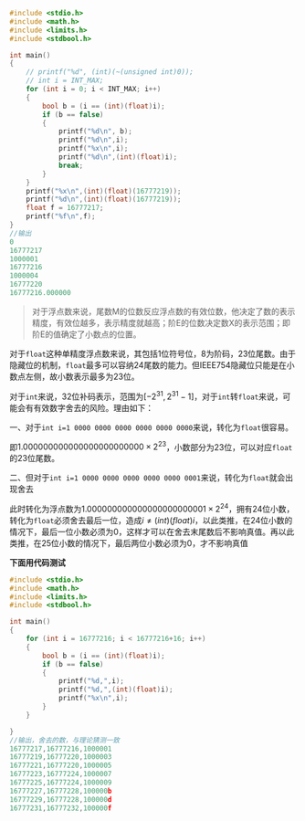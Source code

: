 

```c
#include <stdio.h>
#include <math.h>
#include <limits.h>
#include <stdbool.h>

int main()
{
    // printf("%d", (int)(~(unsigned int)0));
    // int i = INT_MAX;
    for (int i = 0; i < INT_MAX; i++)
    {
        bool b = (i == (int)(float)i);
        if (b == false)
        {
            printf("%d\n", b);
            printf("%d\n",i);
            printf("%x\n",i);
            printf("%d\n",(int)(float)i);
            break;
        }
    }
    printf("%x\n",(int)(float)(16777219));
    printf("%d\n",(int)(float)(16777219));
    float f = 16777217;
    printf("%f\n",f);
}
//输出
0
16777217
1000001
16777216
1000004
16777220
16777216.000000
```


> 对于浮点数来说，尾数M的位数反应浮点数的有效位数，他决定了数的表示精度，有效位越多，表示精度就越高；阶E的位数决定数X的表示范围；即阶E的值确定了小数点的位置。
>

对于`float`这种单精度浮点数来说，其包括1位符号位，8为阶码，23位尾数。由于隐藏位的机制，`float`最多可以容纳24尾数的能力。但IEEE754隐藏位只能是在小数点左侧，故小数表示最多为23位。

对于`int`来说，32位补码表示，范围为$\left[ -2^{31},2^{31}-1 \right]$，对于`int`转`float`来说，可能会有有效数字舍去的风险。理由如下：

一、对于`int i=1 0000 0000 0000 0000 0000 0000`来说，转化为`float`很容易。

即$1.000000000000000000000000\times 2^{23}$，小数部分为23位，可以对应`float`的23位尾数。

二、但对于`int i=1 0000 0000 0000 0000 0000 0001`来说，转化为`float`就会出现舍去

此时转化为浮点数为$1.000000000000000000000001\times 2^{24}$，拥有24位小数，转化为`float`必须舍去最后一位，造成$i\ne \left( int \right) \left( float \right) i$，以此类推，在24位小数的情况下，最后一位小数必须为0，这样才可以在舍去末尾数后不影响真值。再以此类推，在25位小数的情况下，最后两位小数必须为0，才不影响真值

**下面用代码测试**

```c
#include <stdio.h>
#include <math.h>
#include <limits.h>
#include <stdbool.h>

int main()
{
    for (int i = 16777216; i < 16777216+16; i++)
    {
        bool b = (i == (int)(float)i);
        if (b == false)
        {
            printf("%d,",i);
            printf("%d,",(int)(float)i);
            printf("%x\n",i);
        }
    }

}
//输出，舍去的数，与理论猜测一致
16777217,16777216,1000001
16777219,16777220,1000003
16777221,16777220,1000005
16777223,16777224,1000007
16777225,16777224,1000009
16777227,16777228,100000b
16777229,16777228,100000d
16777231,16777232,100000f
```

